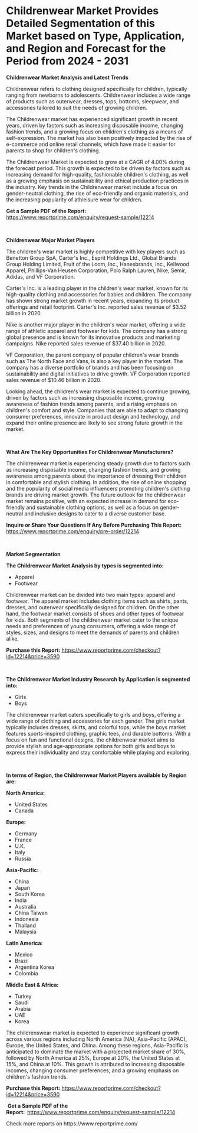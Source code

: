 <p><h1>Childrenwear Market Provides Detailed Segmentation of this Market based on Type, Application, and Region and Forecast for the Period from 2024 - 2031</h1></p><p><strong>Childrenwear Market Analysis and Latest Trends</strong></p>
<p><p>Childrenwear refers to clothing designed specifically for children, typically ranging from newborns to adolescents. Childrenwear includes a wide range of products such as outerwear, dresses, tops, bottoms, sleepwear, and accessories tailored to suit the needs of growing children.</p><p>The Childrenwear market has experienced significant growth in recent years, driven by factors such as increasing disposable income, changing fashion trends, and a growing focus on children's clothing as a means of self-expression. The market has also been positively impacted by the rise of e-commerce and online retail channels, which have made it easier for parents to shop for children's clothing.</p><p>The Childrenwear Market is expected to grow at a CAGR of 4.00% during the forecast period. This growth is expected to be driven by factors such as increasing demand for high-quality, fashionable children's clothing, as well as a growing emphasis on sustainability and ethical production practices in the industry. Key trends in the Childrenwear market include a focus on gender-neutral clothing, the rise of eco-friendly and organic materials, and the increasing popularity of athleisure wear for children.</p></p>
<p><strong>Get a Sample PDF of the Report:&nbsp;</strong> <a href="https://www.reportprime.com/enquiry/request-sample/12214">https://www.reportprime.com/enquiry/request-sample/12214</a></p>
<p>&nbsp;</p>
<p><strong>Childrenwear Major Market Players</strong></p>
<p><p>The children's wear market is highly competitive with key players such as Benetton Group SpA, Carter's Inc., Esprit Holdings Ltd., Global Brands Group Holding Limited, Fruit of the Loom, Inc., Hanesbrands, Inc., Kellwood Apparel, Phillips-Van Heusen Corporation, Polo Ralph Lauren, Nike, Semir, Adidas, and VF Corporation.</p><p>Carter's Inc. is a leading player in the children's wear market, known for its high-quality clothing and accessories for babies and children. The company has shown strong market growth in recent years, expanding its product offerings and retail footprint. Carter's Inc. reported sales revenue of $3.52 billion in 2020.</p><p>Nike is another major player in the children's wear market, offering a wide range of athletic apparel and footwear for kids. The company has a strong global presence and is known for its innovative products and marketing campaigns. Nike reported sales revenue of $37.40 billion in 2020.</p><p>VF Corporation, the parent company of popular children's wear brands such as The North Face and Vans, is also a key player in the market. The company has a diverse portfolio of brands and has been focusing on sustainability and digital initiatives to drive growth. VF Corporation reported sales revenue of $10.46 billion in 2020.</p><p>Looking ahead, the children's wear market is expected to continue growing, driven by factors such as increasing disposable income, growing awareness of fashion trends among parents, and a rising emphasis on children's comfort and style. Companies that are able to adapt to changing consumer preferences, innovate in product design and technology, and expand their online presence are likely to see strong future growth in the market.</p></p>
<p>&nbsp;</p>
<p><strong>What Are The Key Opportunities For Childrenwear Manufacturers?</strong></p>
<p><p>The childrenwear market is experiencing steady growth due to factors such as increasing disposable income, changing fashion trends, and growing awareness among parents about the importance of dressing their children in comfortable and stylish clothing. In addition, the rise of online shopping and the popularity of social media influencers promoting children's clothing brands are driving market growth. The future outlook for the childrenwear market remains positive, with an expected increase in demand for eco-friendly and sustainable clothing options, as well as a focus on gender-neutral and inclusive designs to cater to a diverse customer base.</p></p>
<p><strong>Inquire or Share Your Questions If Any Before Purchasing This Report:</strong> <a href="https://www.reportprime.com/enquiry/pre-order/12214">https://www.reportprime.com/enquiry/pre-order/12214</a></p>
<p>&nbsp;</p>
<p><strong>Market Segmentation</strong></p>
<p><strong>The Childrenwear Market Analysis by types is segmented into:</strong></p>
<p><ul><li>Apparel</li><li>Footwear</li></ul></p>
<p><p>Childrenwear market can be divided into two main types: apparel and footwear. The apparel market includes clothing items such as shirts, pants, dresses, and outerwear specifically designed for children. On the other hand, the footwear market consists of shoes and other types of footwear for kids. Both segments of the childrenwear market cater to the unique needs and preferences of young consumers, offering a wide range of styles, sizes, and designs to meet the demands of parents and children alike.</p></p>
<p><strong>Purchase this Report:&nbsp;</strong><a href="https://www.reportprime.com/checkout?id=12214&price=3590">https://www.reportprime.com/checkout?id=12214&price=3590</a></p>
<p>&nbsp;</p>
<p><strong>The Childrenwear Market Industry Research by Application is segmented into:</strong></p>
<p><ul><li>Girls</li><li>Boys</li></ul></p>
<p><p>The childrenwear market caters specifically to girls and boys, offering a wide range of clothing and accessories for each gender. The girls market typically includes dresses, skirts, and colorful tops, while the boys market features sports-inspired clothing, graphic tees, and durable bottoms. With a focus on fun and functional designs, the childrenwear market aims to provide stylish and age-appropriate options for both girls and boys to express their individuality and stay comfortable while playing and exploring.</p></p>
<p>&nbsp;</p>
<p><strong>In terms of Region, the Childrenwear Market Players available by Region are:</strong></p>
<p>
    <p> <strong> North America: </strong>
        <ul>
            <li>United States</li>
            <li>Canada</li>
        </ul>
        </p> 
    <p> <strong> Europe: </strong>
        <ul>
            <li>Germany</li>
            <li>France</li>
            <li>U.K.</li>
            <li>Italy</li>
            <li>Russia</li>
        </ul>
        </p> 
    <p> <strong> Asia-Pacific: </strong>
        <ul>
            <li>China</li>
            <li>Japan</li>
            <li>South Korea</li>
            <li>India</li>
            <li>Australia</li>
            <li>China Taiwan</li>
            <li>Indonesia</li>
            <li>Thailand</li>
            <li>Malaysia</li>
        </ul>
        </p> 
    <p> <strong> Latin America: </strong>
        <ul>
            <li>Mexico</li>
            <li>Brazil</li>
            <li>Argentina Korea</li>
            <li>Colombia</li>
        </ul>
        </p> 
    <p> <strong> Middle East & Africa: </strong>
        <ul>
            <li>Turkey</li>
            <li>Saudi</li>
            <li>Arabia</li>
            <li>UAE</li>
            <li>Korea</li>
        </ul>
    </p>
    </p>
<p><p>The childrenswear market is expected to experience significant growth across various regions including North America (NA), Asia-Pacific (APAC), Europe, the United States, and China. Among these regions, Asia-Pacific is anticipated to dominate the market with a projected market share of 30%, followed by North America at 25%, Europe at 20%, the United States at 15%, and China at 10%. This growth is attributed to increasing disposable incomes, changing consumer preferences, and a growing emphasis on children's fashion trends.</p></p>
<p><strong>Purchase this Report: </strong><a href="https://www.reportprime.com/checkout?id=12214&price=3590">https://www.reportprime.com/checkout?id=12214&price=3590</a></p>
<p>&nbsp;<strong>Get a Sample PDF of the Report:&nbsp;&nbsp;</strong><a href="https://www.reportprime.com/enquiry/request-sample/12214">https://www.reportprime.com/enquiry/request-sample/12214</a></p>
<p><strong></strong></p>
<p>Check more reports on https://www.reportprime.com/</p>